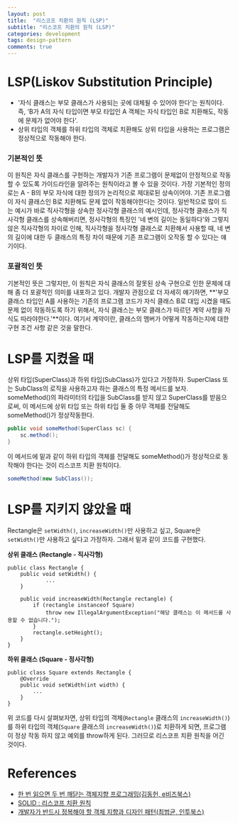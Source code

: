 ```yaml
---
layout: post
title:  "리스코프 치환의 원칙 (LSP)"
subtitle: "리스코프 치환의 원칙 (LSP)"
categories: development
tags: design-pattern
comments: true
---
```


# LSP(Liskov Substitution Principle)

- '자식 클래스는 부모 클래스가 사용되는 곳에 대체될 수 있어야 한다'는 원칙이다. 즉, 'B가 A의 자식 타입이면 부모 타입인 A 객체는 자식 타입인 B로 치환해도, 작동에 문제가 없어야 한다'.
- 상위 타입의 객체를 하위 타입의 객체로 치환해도 상위 타입을 사용하는 프로그램은 정상적으로 작동해야 한다.

### 기본적인 뜻

이 원칙은 자식 클래스를 구현하는 개발자가 기존 프로그램이 문제없이 안정적으로 작동할 수 있도록 가이드라인을 알려주는 원칙이라고 볼 수 있을 것이다. 가장 기본적인 정의로는 A - B의 부모 자식에 대한 정의가 논리적으로 제대로된 상속이어야. 기존 프로그램이 자식 클래스인 B로 치환해도 문제 없이 작동해야한다는 것이다. 일반적으로 많이 드는 예시가 바로 직사각형을 상속한 정사각형 클래스의 예시인데, 정사각형 클래스가 직사각형 클래스를 상속해버리면, 정사각형의 특징인 '네 변의 길이는 동일하다'와 그렇지 않은 직사각형의 차이로 인해, 직사각형을 정사각형 클래스로 치환해서 사용할 때, 네 변의 길이에 대한 두 클래스의 특징 차이 때문에 기존 프로그램이 오작동 할 수 있다는 얘기이다.

### 포괄적인 뜻

기본적인 뜻은 그렇지만, 이 원칙은 자식 클래스의 잘못된 상속 구현으로 인한 문제에 대해 좀 더 포괄적인 의미를 내포하고 있다. 개발자 관점으로 더 자세히 얘기하면, **'부모 클래스 타입인 A를 사용하는 기존의 프로그램 코드가 자식 클래스 B로 대입 시켰을 때도 문제 없이 작동하도록 하기 위해서, 자식 클래스는 부모 클래스가 따르던 계약 사항을 자식도 따라야한다.'**이다. 여기서 계약이란, 클래스의 멤버가 어떻게 작동하는지에 대한 구현 조건 사항 같은 것을 말한다.

# LSP를 지켰을 때

상위 타입(SuperClass)과 하위 타입(SubClass)가 있다고 가정하자. SuperClass 또는 SubClass의 로직을 사용하고자 하는 클래스의 특정 메서드를 보자. someMethod()의 파라미터의 타입을 SubClass를 받지 않고 SuperClass를 받음으로써, 이 메서드에 상위 타입 또는 하위 타입 둘 중 아무 객체를 전달해도 someMethod()가 정상작동한다. 

```java
public void someMethod(SuperClass sc) {
    sc.method();
}
```

이 메서드에 밑과 같이 하위 타입의 객체를 전달해도 someMethod()가 정상적으로 동작해야 한다는 것이 리스코프 치환 원칙이다. 

```java
someMethod(new SubClass());
```

# LSP를 지키지 않았을 때

Rectangle은 `setWidth()`, `increaseWidth()`만 사용하고 싶고, Square은 `setWidth()`만 사용하고 싶다고 가정하자. 그래서 밑과 같이 코드를 구현했다. 

**상위 클래스 (Rectangle - 직사각형)**

```
public class Rectangle {
    public void setWidth() {
            ...
    }

    public void increaseWidth(Rectangle rectangle) {
        if (rectangle instanceof Square)
            throw new IllegalArgumentException("해당 클래스는 이 메서드를 사용할 수 없습니다.");
        }
        rectangle.setHeight();
    }
}
```

**하위 클래스 (Square - 정사각형)**

```
public class Square extends Rectangle {
    @Override
    public void setWidth(int width) {
        ...
    }
}
```

위 코드를 다시 살펴보자면, 상위 타입의 객체(`Rectangle` 클래스의 `increaseWidth()`)를 하위 타입의 객체(`Square` 클래스의 `increaseWidth()`)로 치환하게 되면, 프로그램이 정상 작동 하지 않고 예외를 throw하게 된다. 그러므로 리스코프 치환 원칙을 어긴 것이다. 

# References

- [한 번 읽으면 두 번 깨닫는 객체지향 프로그래밍(김동헌, e비즈북스)](https://kyobobook.co.kr/product/detailViewKor.laf?ejkGb=KOR&mallGb=KOR&barcode=9791157831357&orderClick=LAH&Kc=)
- [SOLID : 리스코프 치환 원칙](https://pizzasheepsdev.tistory.com/9)
- [개발자가 반드시 정복해야 할 객체 지향과 디자인 패턴(최범균, 인투북스)](http://www.kyobobook.co.kr/product/detailViewKor.laf?ejkGb=KOR&mallGb=KOR&barcode=9788969090010)